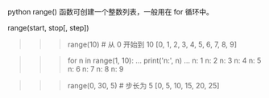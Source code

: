 python range() 函数可创建一个整数列表，一般用在 for 循环中。

range(start, stop[, step])


>>>range(10)        # 从 0 开始到 10
[0, 1, 2, 3, 4, 5, 6, 7, 8, 9]


>>> for n in range(1, 10):
...     print('n:', n)
...
n: 1
n: 2
n: 3
n: 4
n: 5
n: 6
n: 7
n: 8
n: 9

>>> range(0, 30, 5)  # 步长为 5
[0, 5, 10, 15, 20, 25]